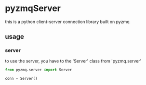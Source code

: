 # pyzmqServer
this is a python client-server connection library built on pyzmq
## usage
### server
to use the server, you have to the 'Server' class from 'pyzmq.server'

``` python
from pyzmq.server import Server

conn = Server()
```